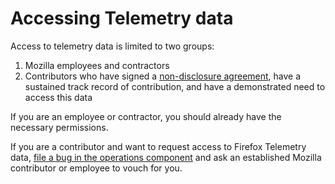 # Accessing Telemetry data

Access to telemetry data is limited to two groups:

1. Mozilla employees and contractors
2. Contributors who have signed a [non-disclosure agreement](https://wiki.mozilla.org/NDA),
   have a sustained track record of contribution, and have a demonstrated need to access this data

If you are an employee or contractor, you should already have the necessary permissions.

If you are a contributor and want to request access to Firefox Telemetry data, [file a bug in the operations component](https://bugzilla.mozilla.org/enter_bug.cgi?product=Data%20Platform%20and%20Tools&component=Operations)
and ask an established Mozilla contributor or employee to vouch for you.
